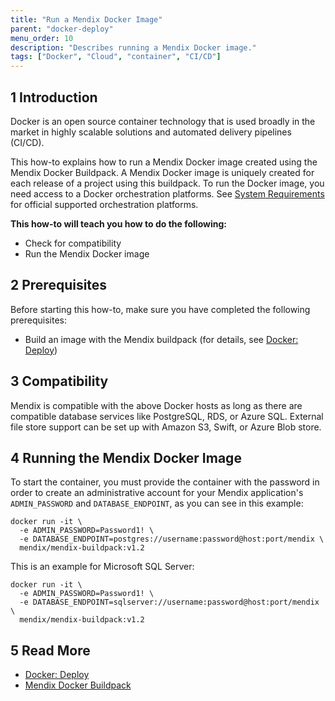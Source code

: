 ```yaml
---
title: "Run a Mendix Docker Image"
parent: "docker-deploy"
menu_order: 10
description: "Describes running a Mendix Docker image."
tags: ["Docker", "Cloud", "container", "CI/CD"]
---
```


## 1 Introduction

Docker is an open source container technology that is used broadly in the market in highly scalable solutions and automated delivery pipelines (CI/CD).

This how-to explains how to run a Mendix Docker image created using the Mendix Docker Buildpack. A Mendix Docker image is uniquely created for each release of a project using this buildpack. To run the Docker image, you need access to a Docker orchestration platforms. See [System Requirements](/refguide/system-requirements) for official supported orchestration platforms. 

**This how-to will teach you how to do the following:**

* Check for compatibility
* Run the Mendix Docker image

## 2 Prerequisites

Before starting this how-to, make sure you have completed the following prerequisites:

* Build an image with the Mendix buildpack (for details, see [Docker: Deploy](docker-deploy))

## 3 Compatibility

Mendix is compatible with the above Docker hosts as long as there are compatible database services like PostgreSQL, RDS, or Azure SQL. External file store support can be set up with Amazon S3, Swift, or Azure Blob store.

## 4 Running the Mendix Docker Image

To start the container, you must provide the container with the password in order to create an administrative account for your Mendix application's `ADMIN_PASSWORD`
and `DATABASE_ENDPOINT`, as you can see in this example:

```
docker run -it \
  -e ADMIN_PASSWORD=Password1! \
  -e DATABASE_ENDPOINT=postgres://username:password@host:port/mendix \
  mendix/mendix-buildpack:v1.2  
```

This is an example for Microsoft SQL Server:

```
docker run -it \
  -e ADMIN_PASSWORD=Password1! \
  -e DATABASE_ENDPOINT=sqlserver://username:password@host:port/mendix \
  mendix/mendix-buildpack:v1.2  
```

## 5 Read More

* [Docker: Deploy](docker-deploy)
* [Mendix Docker Buildpack](https://github.com/mendix/docker-mendix-buildpack)
